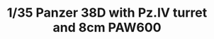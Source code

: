 ---
layout: product
title: "1/35 Panzer 38D with Pz.IV turret and 8cm PAW600"
price: "5000" 
desc: "Maketa"
img_path: "/assets/img/AH35A019.webp"
brand: "N/A"
available: false
special_offer: false
new: false
soon: false
cat: "010000"
subcat: "014900"
subsubcat: "0N/A"
sifra: "AH35A019"
popular: false
spec: false
---
